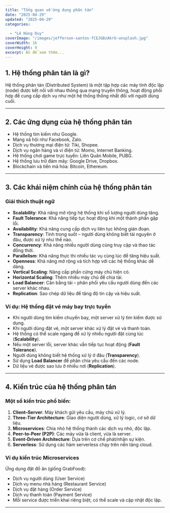 ```yaml
---
title: "Tổng quan về ứng dụng phân tán"
date: "2025-04-29"
updated: "2025-04-29"
categories:
  
  - "Lê Hùng Duy"
coverImage: "/images/jefferson-santos-fCEJGBzAkrU-unsplash.jpg"
coverWidth: 16
coverHeight: 9
excerpt: Ấn để xem thêm...
---
```


## 1. Hệ thống phân tán là gì?

Hệ thống phân tán (Distributed System) là một tập hợp các máy tính độc lập (node) được kết nối với nhau thông qua mạng truyền thông, hoạt động phối hợp để cung cấp dịch vụ như một hệ thống thống nhất đối với người dùng cuối.

---

## 2. Các ứng dụng của hệ thống phân tán

- Hệ thống tìm kiếm như Google.
- Mạng xã hội như Facebook, Zalo.
- Dịch vụ thương mại điện tử: Tiki, Shopee.
- Dịch vụ ngân hàng và ví điện tử: Momo, Internet Banking.
- Hệ thống chơi game trực tuyến: Liên Quân Mobile, PUBG.
- Hệ thống lưu trữ đám mây: Google Drive, Dropbox.
- Blockchain và tiền mã hóa: Bitcoin, Ethereum.

---

## 3. Các khái niệm chính của hệ thống phân tán

### Giải thích thuật ngữ

- **Scalability**: Khả năng mở rộng hệ thống khi số lượng người dùng tăng.
- **Fault Tolerance**: Khả năng tiếp tục hoạt động khi một thành phần gặp lỗi.
- **Availability**: Khả năng cung cấp dịch vụ liên tục không gián đoạn.
- **Transparency**: Tính trong suốt – người dùng không biết tài nguyên ở đâu, được xử lý như thế nào.
- **Concurrency**: Khả năng nhiều người dùng cùng truy cập và thao tác đồng thời.
- **Parallelism**: Khả năng thực thi nhiều tác vụ cùng lúc để tăng hiệu suất.
- **Openness**: Khả năng mở rộng và tích hợp với các hệ thống khác dễ dàng.
- **Vertical Scaling**: Nâng cấp phần cứng máy chủ hiện có.
- **Horizontal Scaling**: Thêm nhiều máy chủ để chia tải.
- **Load Balancer**: Cân bằng tải – phân phối yêu cầu người dùng đến các server khác nhau.
- **Replication**: Sao chép dữ liệu để tăng độ tin cậy và hiệu suất.

### Ví dụ: Hệ thống đặt vé máy bay trực tuyến

- Khi người dùng tìm kiếm chuyến bay, một server xử lý tìm kiếm được sử dụng.
- Khi người dùng đặt vé, một server khác xử lý đặt vé và thanh toán.
- Hệ thống có thể scale ngang để xử lý nhiều người đặt cùng lúc (**Scalability**).
- Nếu một server lỗi, server khác vẫn tiếp tục hoạt động (**Fault Tolerance**).
- Người dùng không biết hệ thống xử lý ở đâu (**Transparency**).
- Sử dụng **Load Balancer** để phân chia yêu cầu đến các node.
- Dữ liệu vé được sao lưu ở nhiều nơi (**Replication**).

---

## 4. Kiến trúc của hệ thống phân tán

### Một số kiến trúc phổ biến:

1. **Client–Server**: Máy khách gửi yêu cầu, máy chủ xử lý.
2. **Three-Tier Architecture**: Giao diện người dùng, xử lý logic, cơ sở dữ liệu.
3. **Microservices**: Chia nhỏ hệ thống thành các dịch vụ nhỏ, độc lập.
4. **Peer-to-Peer (P2P)**: Các máy vừa là client, vừa là server.
5. **Event-Driven Architecture**: Dựa trên cơ chế phát/nhận sự kiện.
6. **Serverless**: Sử dụng các hàm serverless chạy trên nền tảng cloud.

### Ví dụ kiến trúc Microservices

Ứng dụng đặt đồ ăn (giống GrabFood):

- Dịch vụ người dùng (User Service)
- Dịch vụ menu nhà hàng (Restaurant Service)
- Dịch vụ đặt hàng (Order Service)
- Dịch vụ thanh toán (Payment Service)
- Mỗi service được triển khai riêng biệt, có thể scale và cập nhật độc lập.

---